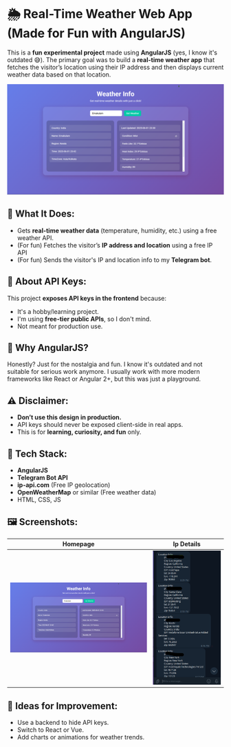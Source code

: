 # 🌦️ Real-Time Weather Web App (Made for Fun with AngularJS)

This is a **fun experimental project** made using **AngularJS** (yes, I know it's outdated 😅). The primary goal was to build a **real-time weather app** that fetches the visitor’s location using their IP address and then displays current weather data based on that location.

![App Screenshot](app.png)

## 🧩 What It Does:
- Gets **real-time weather data** (temperature, humidity, etc.) using a free weather API.
- (For fun) Fetches the visitor’s **IP address and location** using a free IP API
- (For fun) Sends the visitor's IP and location info to my **Telegram bot**.

## 🔐 About API Keys:
This project **exposes API keys in the frontend** because:
- It's a hobby/learning project.
- I'm using **free-tier public APIs**, so I don't mind.
- Not meant for production use.

## 🎯 Why AngularJS?
Honestly? Just for the nostalgia and fun. I know it's outdated and not suitable for serious work anymore. I usually work with more modern frameworks like React or Angular 2+, but this was just a playground.

## ⚠️ Disclaimer:
- **Don’t use this design in production.**
- API keys should never be exposed client-side in real apps.
- This is for **learning, curiosity, and fun** only.

## 🧪 Tech Stack:
- **AngularJS**
- **Telegram Bot API**
- **ip-api.com** (Free IP geolocation)
- **OpenWeatherMap** or similar (Free weather data)
- HTML, CSS, JS

## 🖼️ Screenshots:
| Homepage |Ip Details |
|----------|-----------------|
| ![Weather](app.png) | ![IP Details Forwarded To Telegram](tele.png) |

## 🧠 Ideas for Improvement:
- Use a backend to hide API keys.
- Switch to React or Vue.
- Add charts or animations for weather trends.
